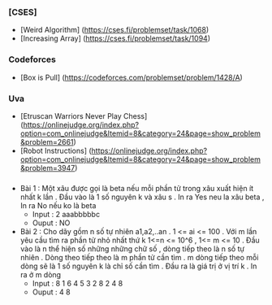 ### [CSES] 
  - [Weird Algorithm] (https://cses.fi/problemset/task/1068)
  - [Increasing Array] (https://cses.fi/problemset/task/1094)
### Codeforces
  - [Box is Pull] (https://codeforces.com/problemset/problem/1428/A)
### Uva
  - [Etruscan Warriors Never Play Chess] (https://onlinejudge.org/index.php?option=com_onlinejudge&Itemid=8&category=24&page=show_problem&problem=2661)
  - [Robot Instructions] (https://onlinejudge.org/index.php?option=com_onlinejudge&Itemid=8&category=24&page=show_problem&problem=3947)
###
  - Bài 1 : Một xâu  được gọi là beta nếu mỗi phần tử trong xâu xuất hiện ít nhất k lần . Đầu vào là 1 số nguyên k và xâu s . In ra Yes neu la xâu beta , In ra No nếu ko là beta 
      - Input : 2 aaabbbbbc
      - Ouput : NO
  - Bài 2 : Cho dãy gồm n số tự nhiên a1,a2,..an . 1  <= ai <= 100 . Với m lần yêu cầu tìm ra phần tử nhỏ nhất thứ k 1<=n <= 10^6 ,  1<= m <= 10 . Đầu vào là n thể hiện số những những chữ số , dòng tiếp theo là n số tự nhiên . Dòng theo tiếp theo là m phần tử cần tìm . m dòng tiếp theo mỗi dòng sẽ là 1 số nguyên k  là chỉ số cần tìm . 
  Đầu ra là giá trị ở vị trí k . In ra ở m dòng 
      - Input : 8 
                1 6 4 5 3 2 8
                2
                4
                8
      - Ouput : 4
                8

